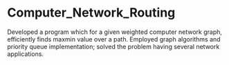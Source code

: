 # Computer_Network_Routing
Developed a program which for a given weighted computer network graph, efficiently finds maxmin value over a path. Employed graph algorithms and priority queue implementation; solved the problem having several network applications. 
